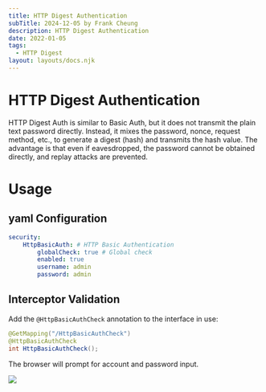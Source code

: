 ```yaml
---
title: HTTP Digest Authentication
subTitle: 2024-12-05 by Frank Cheung
description: HTTP Digest Authentication
date: 2022-01-05
tags:
  - HTTP Digest
layout: layouts/docs.njk
---
```

# HTTP Digest Authentication

HTTP Digest Auth is similar to Basic Auth, but it does not transmit the plain text password directly. 
Instead, it mixes the password, nonce, request method, etc., to generate a digest (hash) and transmits the hash value. The advantage is that even if eavesdropped, the password cannot be obtained directly, and replay attacks are prevented.

# Usage

## yaml Configuration
```yaml
security:
    HttpBasicAuth: # HTTP Basic Authentication
        globalCheck: true # Global check
        enabled: true
        username: admin
        password: admin
```
## Interceptor Validation
Add the `@HttpBasicAuthCheck` annotation to the interface in use:
```java
@GetMapping("/HttpBasicAuthCheck")
@HttpBasicAuthCheck
int HttpBasicAuthCheck();
```

The browser will prompt for account and password input.

![](/auth/auth.jpg)
